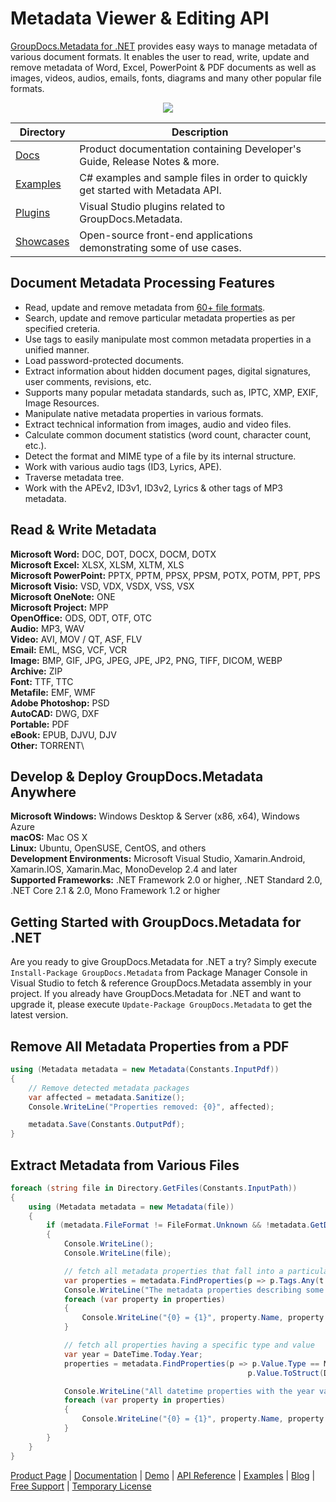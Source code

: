 # Metadata Viewer & Editing API

[GroupDocs.Metadata for .NET](https://products.groupdocs.com/metadata/net) provides easy ways to manage metadata of various document formats. It enables the user to read, write, update and remove metadata of Word, Excel,  PowerPoint & PDF documents as well as images, videos, audios, emails, fonts, diagrams and many other popular file formats.

<p align="center">

  <a title="Download complete GroupDocs.Metadata for .NET source code" href="https://github.com/groupdocs-metadata/GroupDocs.Metadata-for-.NET/archive/master.zip">
	<img src="https://raw.github.com/AsposeExamples/java-examples-dashboard/master/images/downloadZip-Button-Large.png" />
  </a>
</p>

Directory | Description
--------- | -----------
[Docs](https://docs.groupdocs.com/metadata/net/)  | Product documentation containing Developer's Guide, Release Notes & more.
[Examples](https://github.com/groupdocs-metadata/GroupDocs.Metadata-for-.NET/tree/master/Examples)  | C# examples and sample files in order to quickly get started with Metadata API.
[Plugins](https://github.com/groupdocs-metadata/GroupDocs.Metadata-for-.NET/tree/master/Plugins) | Visual Studio plugins related to GroupDocs.Metadata.
[Showcases](https://github.com/groupdocs-metadata/GroupDocs.Metadata-for-.NET/tree/master/Showcases) | Open-source front-end applications demonstrating some of use cases.

## Document Metadata Processing Features

- Read, update and remove metadata from [60+ file formats](https://docs.groupdocs.com/metadata/net/supported-document-formats/).
- Search, update and remove particular metadata properties as per specified creteria.
- Use tags to easily manipulate most common metadata properties in a unified manner.
- Load password-protected documents.
- Extract information about hidden document pages, digital signatures, user comments, revisions, etc.
- Supports many popular metadata standards, such as, IPTC, XMP, EXIF, Image Resources.
- Manipulate native metadata properties in various formats.
- Extract technical information from images, audio and video files.
- Calculate common document statistics (word count, character count, etc.).
- Detect the format and MIME type of a file by its internal structure.
- Work with various audio tags (ID3, Lyrics, APE).
- Traverse metadata tree.
- Work with the APEv2, ID3v1, ID3v2, Lyrics & other tags of MP3 metadata.

## Read & Write Metadata

**Microsoft Word:** DOC, DOT, DOCX, DOCM, DOTX\
**Microsoft Excel:** XLSX, XLSM, XLTM, XLS\
**Microsoft PowerPoint:** PPTX, PPTM, PPSX, PPSM, POTX, POTM, PPT, PPS\
**Microsoft Visio:** VSD, VDX, VSDX, VSS, VSX\
**Microsoft OneNote:** ONE\
**Microsoft Project:** MPP\
**OpenOffice:** ODS, ODT, OTF, OTC\
**Audio:** MP3, WAV\
**Video:** AVI, MOV / QT, ASF, FLV\
**Email:** EML, MSG, VCF, VCR\
**Image:** BMP, GIF, JPG, JPEG, JPE, JP2, PNG, TIFF, DICOM, WEBP\
**Archive:** ZIP\
**Font:** TTF, TTC\
**Metafile:** EMF, WMF\
**Adobe Photoshop:** PSD\
**AutoCAD:** DWG, DXF\
**Portable:** PDF\
**eBook:** EPUB, DJVU, DJV\
**Other:** TORRENT\

## Develop & Deploy GroupDocs.Metadata Anywhere

**Microsoft Windows:** Windows Desktop & Server (x86, x64), Windows Azure\
**macOS:** Mac OS X\
**Linux:** Ubuntu, OpenSUSE, CentOS, and others\
**Development Environments:** Microsoft Visual Studio, Xamarin.Android, Xamarin.IOS, Xamarin.Mac, MonoDevelop 2.4 and later\
**Supported Frameworks:** .NET Framework 2.0 or higher, .NET Standard 2.0, .NET Core 2.1 & 2.0, Mono Framework 1.2 or higher

## Getting Started with GroupDocs.Metadata for .NET

Are you ready to give GroupDocs.Metadata for .NET a try? Simply execute `Install-Package GroupDocs.Metadata` from Package Manager Console in Visual Studio to fetch & reference GroupDocs.Metadata assembly in your project. If you already have GroupDocs.Metadata for .NET and want to upgrade it, please execute `Update-Package GroupDocs.Metadata` to get the latest version.

## Remove All Metadata Properties from a PDF

```csharp
using (Metadata metadata = new Metadata(Constants.InputPdf))
{
    // Remove detected metadata packages
    var affected = metadata.Sanitize();
    Console.WriteLine("Properties removed: {0}", affected);

    metadata.Save(Constants.OutputPdf);
}
```

## Extract Metadata from Various Files

```csharp
foreach (string file in Directory.GetFiles(Constants.InputPath))
{
    using (Metadata metadata = new Metadata(file))
    {
        if (metadata.FileFormat != FileFormat.Unknown && !metadata.GetDocumentInfo().IsEncrypted)
        {
            Console.WriteLine();
            Console.WriteLine(file);

            // fetch all metadata properties that fall into a particular category
            var properties = metadata.FindProperties(p => p.Tags.Any(t => t.Category == Tags.Content));
            Console.WriteLine("The metadata properties describing some characteristics of the file content: title, keywords, language, etc.");
            foreach (var property in properties)
            {
                Console.WriteLine("{0} = {1}", property.Name, property.Value);
            }

            // fetch all properties having a specific type and value
            var year = DateTime.Today.Year;
            properties = metadata.FindProperties(p => p.Value.Type == MetadataPropertyType.DateTime &&
                                                     p.Value.ToStruct(DateTime.MinValue).Year == year);

            Console.WriteLine("All datetime properties with the year value equal to the current year");
            foreach (var property in properties)
            {
                Console.WriteLine("{0} = {1}", property.Name, property.Value);
            }
        }
    }
}
```

[Product Page](https://products.groupdocs.com/metadata/net) | [Documentation](https://docs.groupdocs.com/metadata/net/) | [Demo](https://products.groupdocs.app/metadata/family) | [API Reference](https://apireference.groupdocs.com/net/metadata) | [Examples](https://github.com/groupdocs-metadata/GroupDocs.Metadata-for-.NET) | [Blog](https://blog.groupdocs.com/category/metadata/) | [Free Support](https://forum.groupdocs.com/c/metadata) | [Temporary License](https://purchase.groupdocs.com/temporary-license)
